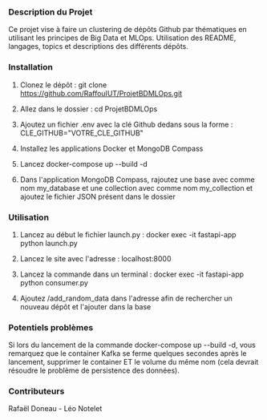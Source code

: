 ### Description du Projet
Ce projet vise à faire un clustering de dépôts Github par thématiques en utilisant les principes de Big Data et MLOps.
Utilisation des README, langages, topics et descriptions des différents dépôts.

### Installation
1. Clonez le dépôt : git clone https://github.com/RaffouIUT/ProjetBDMLOps.git

2. Allez dans le dossier : cd ProjetBDMLOps

3. Ajoutez un fichier .env avec la clé Github dedans sous la forme : CLE_GITHUB="VOTRE_CLE_GITHUB"

3. Installez les applications Docker et MongoDB Compass
   
4. Lancez docker-compose up --build -d

5. Dans l'application MongoDB Compass, rajoutez une base avec comme nom my_database et une collection avec comme nom my_collection et ajoutez le fichier JSON présent dans le dossier

### Utilisation
1. Lancez au début le fichier launch.py : docker exec -it fastapi-app python launch.py

2. Lancez le site avec l'adresse : localhost:8000

3. Lancez la commande dans un terminal : docker exec -it fastapi-app python consumer.py

4. Ajoutez /add_random_data dans l'adresse afin de rechercher un nouveau dépôt et l'ajouter dans la base

### Potentiels problèmes

Si lors du lancement de la commande docker-compose up --build -d, vous remarquez que le container Kafka se ferme quelques secondes après le lancement, supprimer le container ET le volume du même nom (cela devrait résoudre le problème de persistence des données).

### Contributeurs
Rafaël Doneau - Léo Notelet